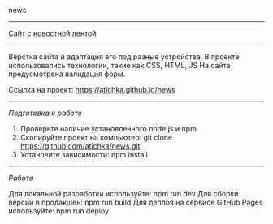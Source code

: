 news

---

Сайт с новостной лентой

---

Вёрстка сайта и адаптация его под разные устройства. В проекте использовались технологии, такие как CSS, HTML, JS
На сайте предусмотрена валидация форм.

Ссылка на проект: https://atichka.github.io/news

---

*Подготовка к работе*

1. Проверьте наличие установленного node.js и npm
2. Скопируйте проект на компьютер: git clone https://github.com/atichka/news.git
3. Установите зависимости: npm install

---

*Работа*

Для локальной разработки используйте: npm run dev
Для сборки версии в продакшен: npm run build
Для деплоя на сервисе GitHub Pages используйте: npm run deploy

